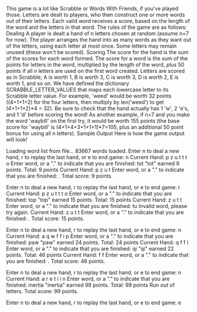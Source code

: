 This game is a lot like Scrabble or Words With Friends, if you've played those. Letters are dealt to players, who then 
construct one or more words out of their letters. Each valid word receives a score, based on the length of the word and 
the letters in that word.
The rules of the game are as follows:
Dealing
        A player is dealt a hand of n letters chosen at random (assume n=7 for now).
        The player arranges the hand into as many words as they want out of the letters, using each letter at most once.
        Some letters may remain unused (these won't be scored).
Scoring
        The score for the hand is the sum of the scores for each word formed.
        The score for a word is the sum of the points for letters in the word, multiplied by the length of the word, 
            plus 50 points if all n letters are used on the first word created.
        Letters are scored as in Scrabble; A is worth 1, B is worth 3, C is worth 3, D is worth 2, E is worth 1, and so 
            on. We have defined the dictionary SCRABBLE_LETTER_VALUES that maps each lowercase letter to its Scrabble 
            letter value.
        For example, 'weed' would be worth 32 points ((4+1+1+2) for the four letters, then multiply by len('weed') to 
            get (4+1+1+2)*4 = 32). Be sure to check that the hand actually has 1 'w', 2 'e's, and 1 'd' before scoring 
            the word!
        As another example, if n=7 and you make the word 'waybill' on the first try, it would be worth 155 points (the 
            base score for 'waybill' is (4+1+4+3+1+1+1)*7=105, plus an additional 50 point bonus for using all n 
            letters).
Sample Output
Here is how the game output will look!


Loading word list from file...
   83667 words loaded.
Enter n to deal a new hand, r to replay the last hand, or e to end game: n
Current Hand: p z u t t t o
Enter word, or a "." to indicate that you are finished: tot
"tot" earned 9 points. Total: 9 points
Current Hand: p z u t
Enter word, or a "." to indicate that you are finished: .
Total score: 9 points.

Enter n to deal a new hand, r to replay the last hand, or e to end game: r
Current Hand: p z u t t t o
Enter word, or a "." to indicate that you are finished: top
"top" earned 15 points. Total: 15 points
Current Hand: z u t t
Enter word, or a "." to indicate that you are finished: tu
Invalid word, please try again.
Current Hand: z u t t
Enter word, or a "." to indicate that you are finished: .
Total score: 15 points.

Enter n to deal a new hand, r to replay the last hand, or e to end game: n
Current Hand: a q w f f i p
Enter word, or a "." to indicate that you are finished: paw
"paw" earned 24 points. Total: 24 points
Current Hand: q f f i
Enter word, or a "." to indicate that you are finished: qi
"qi" earned 22 points. Total: 46 points
Current Hand: f f
Enter word, or a "." to indicate that you are finished: .
Total score: 46 points.

Enter n to deal a new hand, r to replay the last hand, or e to end game: n
Current Hand: a r e t i i n
Enter word, or a "." to indicate that you are finished: inertia
"inertia" earned 99 points. Total: 99 points
Run out of letters. Total score: 99 points.

Enter n to deal a new hand, r to replay the last hand, or e to end game: e
